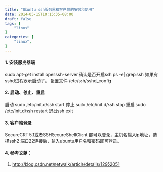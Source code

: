 ```yaml
---
title: "Ubuntu ssh服务器和客户端的安装和使用"
date: 2014-05-15T10:15:35+08:00
draft: false
tags: [
    "linux"
]
categories: [
    "linux",
]
---
```


#### 1. 安装服务器端
   sudo apt-get install openssh-server
   确认是否开启ssh   ps -e| grep ssh
   如果有sshd进程表示启动了。
   配置文件  /etc/ssh/sshd_config

#### 2. 启动、停止、重启
   启动    sudo /etc/init.d/ssh  start
   停止    sudo /etc/init.d/ssh   stop
   重启    sudo /etc/init.d/ssh   restart
   退出ssh exit

#### 3. 客户端登录
   SecureCRT 5.1或者SSHSecureShellClient 都可以登录，主机名输入ip地址，选择ssh2 端口22连接后，输入ubuntu用户名和密码即可登录。

#### 4. 参考文献：

   1. http://blog.csdn.net/netwalk/article/details/12952051